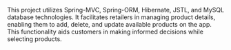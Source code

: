 This project utilizes Spring-MVC, Spring-ORM, Hibernate, JSTL, and MySQL database technologies. It facilitates retailers in managing product details, enabling them to add, delete, and update available products on the app. This functionality aids customers in making informed decisions while selecting products.
